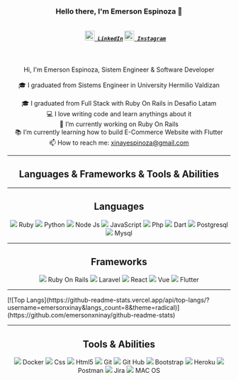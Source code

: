 <h3 align="center">Hello there, I'm Emerson Espinoza 👋</h3>
<h5 align="center">
  <code>
    <a href="https://www.linkedin.com/in/emerson-espinoza-b06131189/" title="LinkedIn"><img width="22" src="https://github.com/zumrudu-anka/zumrudu-anka/blob/master/images/linkedin.svg"> LinkedIn</a></code>
  <code><a href="https://www.instagram.com/emersonxinay/" title="Instagram Profile"><img width="22" src="https://github.com/zumrudu-anka/zumrudu-anka/blob/master/images/instagram.svg"> Instagram</a></code>
</h5>
<br>
<p align="center">
  Hi, I'm Emerson Espinoza, Sistem Engineer & Software Developer 
  <br>
  <br>
  🎓 I graduated from Sistems Engineer in University Hermilio Valdizan
  <br>
   <br>
  🎓 I graduated from Full Stack with Ruby On Rails in Desafio Latam
  <br>
  💻 I love writing code and learn anythings about it
  <br>
  🔬 I’m currently working on Ruby On Rails
  <br>
  📚 I’m currently learning how to build E-Commerce Website with Flutter
  <br>
  📫 How to reach me: <a href="mailto: xinayespinoza@gmail.com">xinayespinoza@gmail.com</a>
</p>

<hr>

<h2 align="center">Languages & Frameworks & Tools & Abilities</h2>

<hr>
<h2 align="center"> Languages </h2>
<p align="center">
  <img src="https://img.icons8.com/ios-filled/32/fa314a/ruby-programming-language.png"/>
  Ruby
  <img src="https://img.icons8.com/color/32/python.png"/>
  Python
  <img src="https://img.icons8.com/fluency/32/node-js.png"/>
  Node Js
  <img src="https://img.icons8.com/color/32/javascript.png"/>
  JavaScript
  <img src="https://img.icons8.com/officel/32/fa314a/php-logo.png"/>
  Php
  
  <img src="https://img.icons8.com/color/32/000000/dart.png"/>
  Dart
  <img src="https://img.icons8.com/color/32/fa314a/postgreesql.png"/>
  Postgresql
  <img src="https://img.icons8.com/color/32/fa314a/mysql-logo.png"/>
  Mysql
</p>
<hr>
<h2 align="center"> Frameworks </h2>
<p align="center">
  <img src="https://img.icons8.com/windows/32/fa314a/ruby-on-rails.png"/>
  Ruby On Rails
  <img src="https://img.icons8.com/ios-filled/32/fa314a/laravel.png"/>
  Laravel
  <img src="https://img.icons8.com/officel/32/react.png"/>
  React
  <img src="https://img.icons8.com/color/32/vue-js.png"/>
  Vue
  <img src="https://img.icons8.com/color/32/000000/flutter.png"/>
  Flutter
  
</p>
<hr>
[![Top Langs](https://github-readme-stats.vercel.app/api/top-langs/?username=emersonxinay&langs_count=8&theme=radical)](https://github.com/emersonxninay/github-readme-stats)

<hr>
<h2 align="center">Tools & Abilities</h2>

<p align="center">


  <img src="https://img.icons8.com/external-tal-revivo-color-tal-revivo/32/fa314a/external-docker-a-set-of-coupled-software-as-a-service-logo-color-tal-revivo.png"/>
  Docker
  <img src="https://img.icons8.com/color/32/fa314a/css3.png"/>
  Css
  <img src="https://img.icons8.com/color/32/fa314a/html-5--v1.png"/>
  Html5
  <img src="https://img.icons8.com/color/32/fa314a/git.png"/>
  Git
  <img src="https://img.icons8.com/windows/32/000000/github.png"/>
  Git Hub
  <img src="https://img.icons8.com/color/32/000000/bootstrap.png"/>
  Bootstrap
  <img src="https://img.icons8.com/color/32/000000/heroku.png"/>
  Heroku
  <img src="https://img.icons8.com/external-tal-revivo-color-tal-revivo/32/external-postman-is-the-only-complete-api-development-environment-logo-color-tal-revivo.png"/>
  Postman
  <img src="https://img.icons8.com/color/32/jira.png"/>
  Jira
  <img src="https://img.icons8.com/ios-glyphs/32/mac-client.png"/>
  MAC OS
</p>

